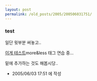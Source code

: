 ```yaml
---
layout: post
permalink: /old_posts/2005/200506031751/
---
```


### test

일단 윗부분 써놓고..

<a href="#none" onclick="this.nextSibling.style.display=(this.nextSibling.style.display=='none')?'block':'none';">이게 테스트</a>more&less 태그 연습 중...

밑에 추가하는 것도 해봅시당..




- 2005/06/03 17:51 에 작성